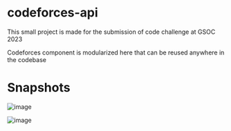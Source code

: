# codeforces-api

This small project is made for the submission of code challenge at GSOC 2023

Codeforces component is modularized here that can be reused anywhere in the codebase

# Snapshots 

![image](https://user-images.githubusercontent.com/79262758/227128969-31d83555-f8e3-45f2-980b-b5f130e03fc6.png)


![image](https://user-images.githubusercontent.com/79262758/227129166-e2c3eb8a-34fc-4a30-8a86-c0db10f8fb89.png)

